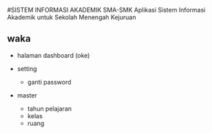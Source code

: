 #SISTEM  INFORMASI AKADEMIK SMA-SMK
Aplikasi Sistem Informasi Akademik untuk Sekolah Menengah Kejuruan

## waka
- halaman dashboard (oke)

- setting
	- ganti password

- master
	- tahun pelajaran 
	- kelas 
	- ruang
